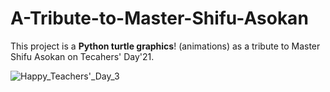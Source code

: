 # A-Tribute-to-Master-Shifu-Asokan
This project is a **Python turtle graphics**!
 (animations) as a tribute to Master Shifu Asokan on Tecahers' Day'21.



![Happy_Teachers'_Day_3](https://user-images.githubusercontent.com/78868726/132126163-b7c6b3bf-cb5c-49d5-b215-b54b9525bb2f.png)

